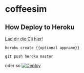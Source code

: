 # coffeesim

## How Deploy to Heroku

[Lad dir die Cli hier!](https://devcenter.heroku.com/articles/heroku-cli)

```
heroku create {{optional appname}}

git push heroku master
```

oder so
[![Deploy](https://www.herokucdn.com/deploy/button.svg)](https://heroku.com/deploy)
